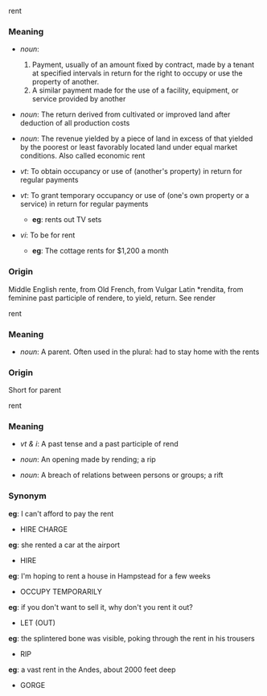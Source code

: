 rent
### Meaning
+ _noun_:
   1. Payment, usually of an amount fixed by contract, made by a tenant at specified intervals in return for the right to occupy or use the property of another.
   2. A similar payment made for the use of a facility, equipment, or service provided by another
+ _noun_: The return derived from cultivated or improved land after deduction of all production costs
+ _noun_: The revenue yielded by a piece of land in excess of that yielded by the poorest or least favorably located land under equal market conditions. Also called economic rent

+ _vt_: To obtain occupancy or use of (another's property) in return for regular payments
+ _vt_: To grant temporary occupancy or use of (one's own property or a service) in return for regular payments
    + __eg__: rents out TV sets
+ _vi_: To be for rent
    + __eg__: The cottage rents for $1,200 a month

### Origin

Middle English rente, from Old French, from Vulgar Latin *rendita, from feminine past participle of rendere, to yield, return. See render

rent
### Meaning
+ _noun_: A parent. Often used in the plural: had to stay home with the rents

### Origin

Short for parent

rent
### Meaning
+ _vt & i_: A past tense and a past participle of rend

+ _noun_: An opening made by rending; a rip
+ _noun_: A breach of relations between persons or groups; a rift

### Synonym

__eg__: I can't afford to pay the rent

+ HIRE CHARGE

__eg__: she rented a car at the airport

+ HIRE

__eg__: I'm hoping to rent a house in Hampstead for a few weeks

+ OCCUPY TEMPORARILY

__eg__: if you don't want to sell it, why don't you rent it out?

+ LET (OUT)

__eg__: the splintered bone was visible, poking through the rent in his trousers

+ RIP

__eg__: a vast rent in the Andes, about 2000 feet deep

+ GORGE


